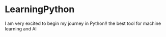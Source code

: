 # LearningPython
I am very excited to begin my journey in Python!! the best tool for machine learning and AI
